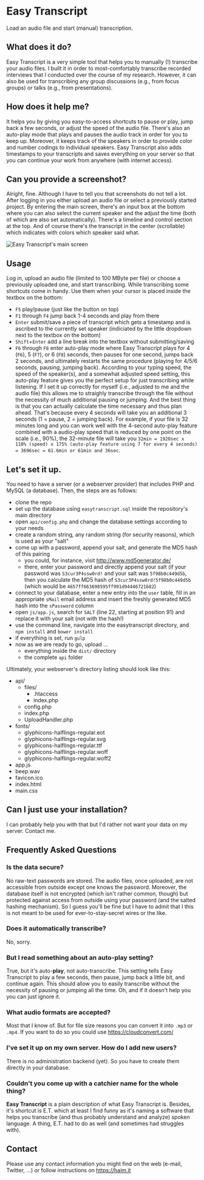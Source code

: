 # Easy Transcript
Load an audio file and start (manual) transcription.

## What does it do?
Easy Transcript is a very simple tool that helps you to manually (!) transcribe your audio files. I built it in order to most-comfortably transcribe recorded interviews that I conducted over the course of my research. However, it can also be used for transcribing any group discussions (e.g., from focus groups) or talks (e.g., from presentations).

## How does it help me?
It helps you by giving you easy-to-access shortcuts to pause or play, jump back a few seconds, or adjust the speed of the audio file. There's also an auto-play mode that plays and pauses the audio track in order for you to keep up. Moreover, it keeps track of the speakers in order to provide color and number codings to individual speakers. Easy Transcript also adds timestamps to your transcripts and saves everything on your server so that you can continue your work from anywhere (with internet access).

## Can you provide a screenshot?
Alright, fine. Although I have to tell you that screenshots do not tell a lot. After logging in you either upload an audio file or select a previously started project. By entering the main screen, there's an input box at the bottom where you can also select the current speaker and the adjust the time (both of which are also set automatically). There's a timeline and control section at the top. And of course there's the transcript in the center (scrollable) which indicates with colors which speaker said what.

![Easy Transcript's main screen](https://easytranscript.haim.it/screenshot_main.png)

## Usage
Log in, upload an audio file (limited to 100 MByte per file) or choose a previously uploaded one, and start transcribing. While transcribing some shortcuts come in handy. Use them when your cursor is placed inside the textbox on the bottom:
- `F5` play/pause (just like the button on top)
- `F1` through `F4` jump back 1-4 seconds and play from there
- `Enter` submit/save a piece of transcript which gets a timestamp and is ascribed to the currently set speaker (indiciated by the little dropdown next to the textbox on the bottom)
- `Shift`+`Enter` add a line break into the textbox without submitting/saving
- `F6` through `F8` enter auto-play mode where Easy Transcript plays for 4 (`F6`), 5 (`F7`), or 6 (`F8`) seconds, then pauses for one second, jumps back 2 seconds, and ultimately restarts the same procedure (playing for 4/5/6 seconds, pausing, jumping back). According to your typing speed, the speed of the speaker(s), and a somewhat adjusted speed setting, this auto-play feature gives you the perfect setup for just transcribing while listening. If I set it up correctly for myself (i.e., adjusted to me and the audio file) this allows me to straighly transcribe through the file without the necessity of much additional pausing or jumping. And the best thing is that you can actually calculate the time necessary and thus plan ahead. That's because every 4 seconds will take you an additional 3 seconds (1 = pause, 2 = jumping back). For example, if your file is 32 minutes long and you can work well with the 4-second auto-play feature combined with a audio-play speed that is reduced by one point on the scale (i.e., 90%), the 32-minute file will take you `32min = 1920sec x 110% (speed) x 175% (auto-play feature using 7 for every 4 seconds) = 3696sec = 61.6min or 61min and 36sec`.

## Let's set it up.
You need to have a server (or a webserver provider) that includes PHP and MySQL (a database). Then, the steps are as follows:
- clone the repo
- set up the database using `easytranscript.sql` inside the repository's main directory
- open `api/config.php` and change the database settings according to your needs
- create a random string, any random string (for security reasons), which is used as your "salt"
- come up with a password, append your salt, and generate the MD5 hash of this pairing
  - you could, for instance, visit http://www.md5generator.de/
  - there, enter your password and directly append your salt (if your password was `S3cur3P4ssw0rd!` and your salt was `5f98b0c449d5b`, then you calculate the MD5 hash of `S3cur3P4ssw0rd!5f98b0c449d5b` (which would be `4657ff663698595ff991d94446721682`)
- connect to your database, enter a new entry into the `user` table, fill in an appropriate `sMail` email address and insert the freshly generated MD5 hash into the `sPassword` column
- open `js/app.js`, search for `SALT` (line 22, starting at position 91) and replace it with your salt (not with the hash!)
- use the command line, navigate into the easytranscript directory, and `npm install` and `bower install`
- if everything is set, run `gulp`
- now as we are ready to go, upload ...
  - everything inside the `dist/` directory
  - the complete `api` folder

Ultimately, your webserver's directory listing should look like this:
- api/
  - files/
    - .htaccess
	- index.php
  - config.php
  - index.php
  - UploadHandler.php
- fonts/
  - glyphicons-halflings-regular.eot
  - glyphicons-halflings-regular.svg
  - glyphicons-halflings-regular.ttf
  - glyphicons-halflings-regular.woff
  - glyphicons-halflings-regular.woff2
- app.js
- beep.wav
- favicon.ico
- index.html
- main.css

## Can I just use your installation?
I can probably help you with that but I'd rather not want your data on my server. Contact me.

## Frequently Asked Questions
### Is the data secure?
No raw-text passwords are stored. The audio files, once uploaded, are not accessible from outside except one knows the password. Moreover, the database itself is not encrypted (which isn't rather common, though) but protected against access from outside using your password (and the salted hashing mechanism). So I guess you'll be fine but I have to admit that I this is not meant to be used for ever-to-stay-secret wires or the like.

### Does it automatically transcribe?
No, sorry.

### But I read something about an auto-play setting?
True, but it's auto-**play**, not auto-transcribe. This setting tells Easy Transcript to play a few seconds, then pause, jump back a little bit, and continue again. This should allow you to easily transcribe without the necessity of pausing or jumping all the time. Oh, and if it doesn't help you you can just ignore it.

### What audio formats are accepted?
Most that I know of. But for file size reasons you can convert it into `.mp3` or `.mp4`. If you want to do so you could use https://cloudconvert.com/

### I've set it up on my own server. How do I add new users?
There is no administration backend (yet). So you have to create them directly in your database.

### Couldn't you come up with a catchier name for the whole thing?
__Easy Transcript__ is a plain description of what Easy Transcript is. Besides, it's shortcut is E.T. which at least I find funny as it's naming a software that helps you transcribe (and thus probably understand and analyze) spoken language. A thing, E.T. had to do as well (and sometimes had struggles with).

## Contact
Please use any contact information you might find on the web (e-mail, Twitter, ...) or follow instructions on https://haim.it